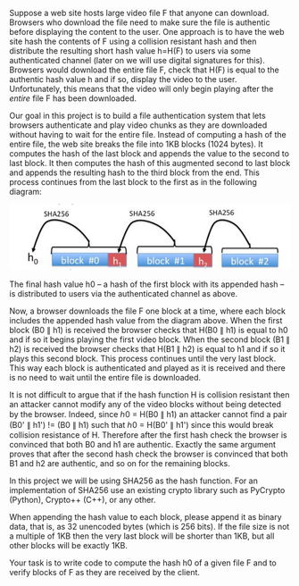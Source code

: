 Suppose a web site hosts large video file F that anyone can download.  Browsers who download the file need to make sure the file is authentic before displaying the content to the user.  One approach is to have the web site hash the contents of F using a collision resistant hash and then distribute the resulting short hash value h=H(F) to users via some authenticated channel (later on we will use digital signatures for this). Browsers would download the entire file F, check that H(F) is equal to the authentic hash value h and if so, display the video to the user. Unfortunately, this means that the video will only begin playing after the *entire* file F has been downloaded. 

Our goal in this project is to build a file authentication system that lets browsers authenticate and play video chunks as they are downloaded without having to wait for the entire file. Instead of computing a hash of the entire file, the web site breaks the file into 1KB blocks (1024 bytes).  It computes the hash of the last block and appends the value to the second to last block.  It then computes the hash of this augmented second to last block and appends the resulting hash to the third block from the end.   This process continues from the last block to the first as in the following diagram:

!["diagram"](https://github.com/asrin-y/coursera-cryptography1-programming-assignments/blob/main/week3/hash_chain_diagram.png)

The final hash value h0 – a hash of the first block with its appended hash – is distributed to users via the authenticated channel as above.

Now, a browser downloads the file F one block at a time, where each block includes the appended hash value from the diagram above. When the first block (B0 ∥ h1) is received the browser checks that H(B0 ∥ h1) is equal to h0 and if so it begins playing the first video block. When the second block (B1 ∥ h2) is received the browser checks that H(B1 ∥ h2) is equal to h1 and if so it plays this second block. This process continues until the very last block.   This way each block is authenticated and played as it is received and there is no need to wait until the entire file is downloaded.

It is not difficult to argue that if the hash function H is collision resistant then an attacker cannot modify any of the video blocks without being detected by the browser.  Indeed, since ℎ0 = H(B0 ∥ h1) an attacker cannot find a pair (B0' ∥ h1') != (B0 ∥ h1) such that ℎ0 = H(B0' ∥ h1') since this would break collision resistance of H.  Therefore after the first hash check the browser is convinced that both B0 and h1 are authentic. Exactly the same argument proves that after the second hash check the browser is convinced that both B1 and h2 are authentic, and so on for the remaining blocks.

In this project we will be using SHA256 as the hash function.  For an implementation of SHA256 use an existing crypto library such as PyCrypto (Python), Crypto++ (C++), or any other.

When appending the hash value to each block, please append it as binary data, that is, as 32 unencoded bytes (which is 256 bits).  If the file size is not a multiple of 1KB then the very last block will be shorter than 1KB, but all other blocks will be exactly 1KB.

Your task is to write code to compute the hash h0 of a given file F and to verify blocks of F as they are received by the client. 